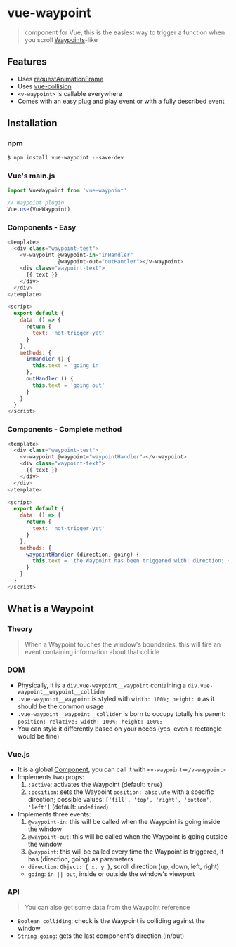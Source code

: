 # vue-waypoint

> <v-waypoint> component for Vue, this is the easiest way to trigger a function when you scroll [Waypoints](http://imakewebthings.com/waypoints/)-like

## Features
- Uses [requestAnimationFrame](https://developer.mozilla.org/en-US/docs/Web/API/window/requestAnimationFrame)
- Uses [vue-collision](https://github.com/scaccogatto/vue-collision)
- `<v-waypoint>` is callable everywhere
- Comes with an easy plug and play event or with a fully described event

## Installation

### npm
```js
$ npm install vue-waypoint --save-dev
```

### Vue's main.js
```js
import VueWaypoint from 'vue-waypoint'

// Waypoint plugin
Vue.use(VueWaypoint)
```
### Components - Easy
```js
<template>
  <div class="waypoint-test">
    <v-waypoint @waypoint-in="inHandler"
                @waypoint-out="outHandler"></v-waypoint>
    <div class="waypoint-text">
      {{ text }}
    </div>
  </div>
</template>

<script>
  export default {
    data: () => {
      return {
        text: 'not-trigger-yet'
      }
    },
    methods: {
      inHandler () {
        this.text = 'going in'
      },
      outHandler () {
        this.text = 'going out'
      }
    }
  }
</script>
```

### Components - Complete method
```js
<template>
  <div class="waypoint-test">
    <v-waypoint @waypoint="waypointHandler"></v-waypoint>
    <div class="waypoint-text">
      {{ text }}
    </div>
  </div>
</template>

<script>
  export default {
    data: () => {
      return {
        text: 'not-trigger-yet'
      }
    },
    methods: {
      waypointHandler (direction, going) {
        this.text = 'the Waypoint has been triggered with: direction: { x: ' + direction.x + ', y: ' + direction.y + ' } and going: ' + going
      }
    }
  }
</script>
```

## What is a Waypoint
### Theory
> When a Waypoint touches the window's boundaries, this will fire an event containing information about that collide

### DOM
- Physically, it is a `div.vue-waypoint__waypoint` containing a `div.vue-waypoint__waypoint__collider`
- `.vue-waypoint__waypoint` is styled with `width: 100%; height: 0` as it should be the common usage
- `.vue-waypoint__waypoint__collider` is born to occupy totally his parent: `position: relative; width: 100%; height: 100%;`
- You can style it differently based on your needs (yes, even a rectangle would be fine)

### Vue.js
- It is a global [Component](https://vuejs.org/v2/guide/components.html), you can call it with `<v-waypoint></v-waypoint>`
- Implements two props:
  1. `:active`: activates the Waypoint (default: `true`)
  2. `:position`: sets the Waypoint `position: absolute` with a specific direction; possible values: `['fill', 'top', 'right', 'bottom', 'left']` (default: `undefined`)
- Implements three events:
  1. `@waypoint-in`: this will be called when the Waypoint is going inside the window
  2. `@waypoint-out`: this will be called when the Waypoint is going outside the window
  5. `@waypoint`: this will be called every time the Waypoint is triggered, it has (direction, going) as parameters
    - `direction`: `Object: { x, y }`, scroll direction (up, down, left, right)
    - `going`: `in || out`, inside or outside the window's viewport

### API
> You can also get some data from the Waypoint reference

- `Boolean colliding`: check is the Waypoint is colliding against the window
- `String going`: gets the last component's direction (in/out)
